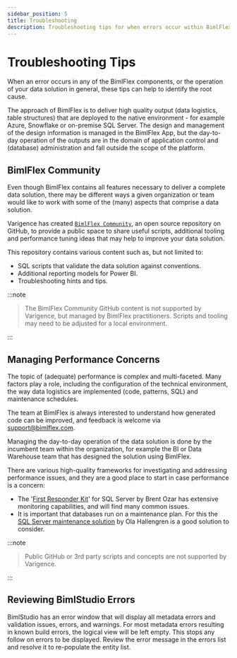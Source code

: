 ```yaml
---
sidebar_position: 5
title: Troubleshooting
description: Troubleshooting tips for when errors occur within BimlFlex or BimlStudio
---
```

# Troubleshooting Tips

When an error occurs in any of the BimlFlex components, or the operation of your data solution in general, these tips can help to identify the root cause.

The approach of BimlFlex is to deliver high quality output (data logistics, table structures) that are deployed to the native environment - for example Azure, Snowflake or on-premise SQL Server. The design and management of the design information is managed in the BimlFlex App, but the day-to-day operation of the outputs are in the domain of application control and (database) administration and fall outside the scope of the platform.

## BimlFlex Community

Even though BimlFlex contains all features necessary to deliver a complete data solution, there may be different ways a given organization or team would like to work with some of the (many) aspects that comprise a data solution.

Varigence has created [`BimlFlex Community`](https://github.com/varigence/BimlFlex-Community), an open source repository on GitHub, to provide a public space to share useful scripts, additional tooling and performance tuning ideas that may help to improve your data solution.

This repository contains various content such as, but not limited to:

* SQL scripts that validate the data solution against conventions.
* Additional reporting models for Power BI.
* Troubleshooting hints and tips.
:::note


> The BimlFlex Community GitHub content is not supported by Varigence, but managed by BimlFlex practitioners. Scripts and tooling may need to be adjusted for a local environment.

:::


## Managing Performance Concerns

The topic of (adequate) performance is complex and multi-faceted. Many factors play a role, including the configuration of the technical environment, the way data logistics are implemented (code, patterns, SQL) and maintenance schedules.

The team at BimlFlex is always interested to understand how generated code can be improved, and feedback is welcome via [support@bimlflex.com](mailto:support@bimlflex.com).

Managing the day-to-day operation of the data solution is done by the incumbent team within the organization, for example the BI or Data Warehouse team that has designed the solution using BimlFlex.

There are various high-quality frameworks for investigating and addressing performance issues, and they are a good place to start in case performance is a concern:

* The '[First Responder Kit](https://github.com/BrentOzarULTD/SQL-Server-First-Responder-Kit)' for SQL Server by Brent Ozar has extensive monitoring capabilities, and will find many common issues.
* It is important that databases run on a maintenance plan. For this the [SQL Server maintenance solution](https://ola.hallengren.com/) by Ola Hallengren is a good solution to consider.
:::note


> Public GitHub or 3rd party scripts and concepts are not supported by Varigence.

:::


## Reviewing BimlStudio Errors

BimlStudio has an error window that will display all metadata errors and validation issues, errors, and warnings. For most metadata errors resulting in known build errors, the logical view will be left empty. This stops any follow on errors to be displayed. Review the error message in the errors list and resolve it to re-populate the entity list.
